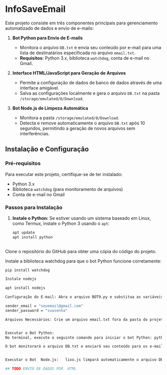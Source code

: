 # InfoSaveEmail

Este projeto consiste em três componentes principais para gerenciamento automatizado de dados e envio de e-mails:

1. **Bot Python para Envio de E-mails**
   - Monitora o arquivo `DB.txt` e envia seu conteúdo por e-mail para uma lista de destinatários especificada no arquivo `email.txt`.
   - **Requisitos:** Python 3.x, biblioteca `watchdog`, conta de e-mail no Gmail.

2. **Interface HTML/JavaScript para Geração de Arquivos**
   - Permite a configuração de dados de banco de dados através de uma interface amigável.
   - Salva as configurações localmente e gera o arquivo `DB.txt` na pasta `/storage/emulated/0/Download`.

3. **Bot Node.js de Limpeza Automática**
   - Monitora a pasta `/storage/emulated/0/Download`.
   - Detecta e remove automaticamente o arquivo `DB.txt` após 10 segundos, permitindo a geração de novos arquivos sem interferências.

## Instalação e Configuração

### Pré-requisitos

Para executar este projeto, certifique-se de ter instalado:

- Python 3.x
- Biblioteca `watchdog` (para monitoramento de arquivos)
- Conta de e-mail no Gmail

### Passos para Instalação

1. **Instale o Python:**
   Se estiver usando um sistema baseado em Linux, como Termux, instale o Python 3 usando o `apt`:
   ```bash
   apt update
   apt install python
  
  Clone o repositório do GitHub para obter uma cópia do código do projeto.
  
Instale a biblioteca watchdog para que o bot Python funcione corretamente:
   ```bash
 pip install watchdog

Instale nodejs

apt install nodejs

Configuração do E-mail: Abra o arquivo BOT9.py e substitua as variáveis sender_email e sender_password com suas próprias credenciais do Gmail:

sender_email = "seuemail@gmail.com"
sender_password = "suasenha"

Arquivos Necessários: Crie um arquivo email.txt fora da pasta do projeto, em /storage/emulated/0/Download, adicionando os e-mails dos destinatários, um por linha.


Executar o Bot Python: 
No terminal, execute o seguinte comando para iniciar o bot Python: python BOT9.py

 O bot monitorará o arquivo DB.txt e enviará seu conteúdo para os e-mails listados em email.txt sempre que houver uma alteração.
 

Executar o Bot  Node.js:   lixo.js limpará automaticamente o arquivo DB.txt na pasta /storage/emulated/0/Download após 10 segundos de sua criação.

## TODO ENVIO DE DADOS POR  HTML

